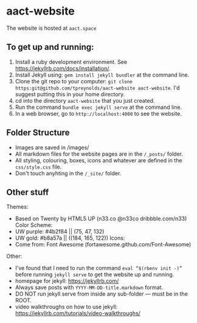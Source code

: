 # aact-website

The website is hosted at `aact.space`

## To get up and running:
1. Install a ruby development environment. See https://jekyllrb.com/docs/installation/.
2. Install Jekyll using: `gem install jekyll bundler` at the command line.
3. Clone the git repo to your computer: `git clone https:git@github.com/tpreynolds/aact-website aact-website`. I'd suggest putting this in your home directory.
4. cd into the directory `aact-website` that you just created.
5. Run the command `bundle exec jekyll serve` at the command line.
6. In a web browser, go to `http://localhost:4000` to see the website.

## Folder Structure
 - Images are saved in /images/
 - All markdown files for the website pages are in the `/_posts/` folder. 
 - All styling, colouring, boxes, icons and whatever are defined in the `css/style.css` file. 
 - Don't touch anyhting in the `/_site/` folder.

## Other stuff 
Themes:
 - Based on Twenty by HTML5 UP (n33.co @n33co dribbble.com/n33)
Color Scheme:
 - UW purple: #4b2f84 || (75, 47, 132)
 - UW gold: #b8a57a || ((184, 165, 122))
Icons: 
 - Come from: Font Awesome (fortawesome.github.com/Font-Awesome)

Other:
 - I've found that I need to run the command `eval “$(rbenv init -)”` before running `jekyll serve` to get the website up and running. 
 - homepage for jekyll: https://jekyllrb.com/ 
 - Always save posts with `YYYY-MM-DD-title.markdown` format.
 - DO NOT run jekyll serve from inside any sub-folder — must be in the ROOT.
 - video walkthroughs on how to use jekyll: https://jekyllrb.com/tutorials/video-walkthroughs/ 



